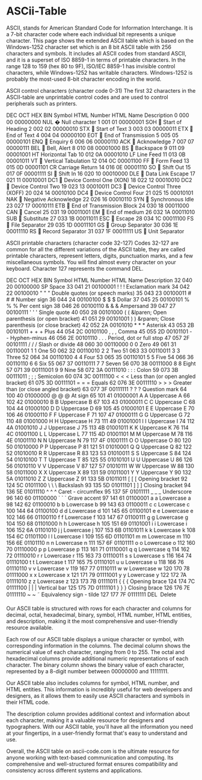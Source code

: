 # ASCii-Table

ASCII, stands for American Standard Code for Information Interchange. It is a 7-bit character code where each individual bit represents a unique character. This page shows the extended ASCII table which is based on the Windows-1252 character set which is an 8 bit ASCII table with 256 characters and symbols. It includes all ASCII codes from standard ASCII, and it is a superset of ISO 8859-1 in terms of printable characters. In the range 128 to 159 (hex 80 to 9F), ISO/IEC 8859-1 has invisible control characters, while Windows-1252 has writable characters. Windows-1252 is probably the most-used 8-bit character encoding in the world.

ASCII control characters (character code 0-31)
The first 32 characters in the ASCII-table are unprintable control codes and are used to control peripherals such as printers.

DEC	OCT	HEX	BIN	Symbol	HTML Number	HTML Name	Description
0  000	00	00000000	NUL	&#00;	 	Null character
1  001	01	00000001	SOH	&#01;	 	Start of Heading
2  002	02	00000010	STX	&#02;	 	Start of Text
3  003	03	00000011	ETX	&#03;	 	End of Text
4  004	04	00000100	EOT	&#04;	 	End of Transmission
5  005	05	00000101	ENQ	&#05;	 	Enquiry
6  006	06	00000110	ACK	&#06;	 	Acknowledge
7  007	07	00000111	BEL	&#07;	 	Bell, Alert
8  010	08	00001000	BS	&#08;	 	Backspace
9  011	09	00001001	HT	&#09;	 	Horizontal Tab
10 012	0A	00001010	LF	&#10;	 	Line Feed
11 013	0B	00001011	VT	&#11;	 	Vertical Tabulation
12 014	0C	00001100	FF	&#12;	 	Form Feed
13 015	0D	00001101	CR	&#13;	 	Carriage Return
14 016	0E	00001110	SO	&#14;	 	Shift Out
15 017	0F	00001111	SI	&#15;	 	Shift In
16 020	10	00010000	DLE	&#16;	 	Data Link Escape
17 021	11	00010001	DC1	&#17;	 	Device Control One (XON)
18 022	12	00010010	DC2	&#18;	 	Device Control Two
19 023	13	00010011	DC3	&#19;	 	Device Control Three (XOFF)
20 024	14	00010100	DC4	&#20;	 	Device Control Four
21 025	15	00010101	NAK	&#21;	 	Negative Acknowledge
22 026	16	00010110	SYN	&#22;	 	Synchronous Idle
23 027	17	00010111	ETB	&#23;	 	End of Transmission Block
24 030	18	00011000	CAN	&#24;	 	Cancel
25 031	19	00011001	EM	&#25;	 	End of medium
26 032	1A	00011010	SUB	&#26;	 	Substitute
27 033	1B	00011011	ESC	&#27;	 	Escape
28 034	1C	00011100	FS	&#28;	 	File Separator
29 035	1D	00011101	GS	&#29;	 	Group Separator
30 036	1E	00011110	RS	&#30;	 	Record Separator
31 037	1F	00011111	US	&#31;	 	Unit Separator

ASCII printable characters (character code 32-127)
Codes 32-127 are common for all the different variations of the ASCII table, they are called printable characters, represent letters, digits, punctuation marks, and a few miscellaneous symbols. You will find almost every character on your keyboard. Character 127 represents the command DEL.

DEC	OCT	HEX	BIN	Symbol	HTML Number	HTML Name	Description
32  040	20	00100000	SP	&#32;	 	Space
33  041	21	00100001	!	&#33;	&excl;	Exclamation mark
34  042	22	00100010	"	&#34;	&quot;	Double quotes (or speech marks)
35  043	23	00100011	#	&#35;	&num;	Number sign
36  044	24	00100100	$	&#36;	&dollar;	Dollar
37  045	25	00100101	%	&#37;	&percnt;	Per cent sign
38  046	26	00100110	&	&#38;	&amp;	Ampersand
39  047	27	00100111	'	&#39;	&apos;	Single quote
40  050	28	00101000	(	&#40;	&lparen;	Open parenthesis (or open bracket)
41  051	29	00101001	)	&#41;	&rparen;	Close parenthesis (or close bracket)
42  052	2A	00101010	*	&#42;	&ast;	Asterisk
43  053	2B	00101011	+	&#43;	&plus;	Plus
44  054	2C	00101100	,	&#44;	&comma;	Comma
45  055	2D	00101101	-	&#45;	 	Hyphen-minus
46  056	2E	00101110	.	&#46;	&period;	Period, dot or full stop
47  057	2F	00101111	/	&#47;	&sol;	Slash or divide
48  060	30	00110000	0	&#48;	 	Zero
49  061	31	00110001	1	&#49;	 	One
50  062	32	00110010	2	&#50;	 	Two
51  063	33	00110011	3	&#51;	 	Three
52  064	34	00110100	4	&#52;	 	Four
53  065	35	00110101	5	&#53;	 	Five
54  066	36	00110110	6	&#54;	 	Six
55  067	37	00110111	7	&#55;	 	Seven
56  070	38	00111000	8	&#56;	 	Eight
57  071	39	00111001	9	&#57;	 	Nine
58  072	3A	00111010	:	&#58;	&colon;	Colon
59  073	3B	00111011	;	&#59;	&semi;	Semicolon
60  074	3C	00111100	<	&#60;	&lt;	Less than (or open angled bracket)
61  075	3D	00111101	=	&#61;	&equals;	Equals
62  076	3E	00111110	>	&#62;	&gt;	Greater than (or close angled bracket)
63  077	3F	00111111	?	&#63;	&quest;	Question mark
64  100	40	01000000	@	&#64;	&commat;	At sign
65  101	41	01000001	A	&#65;	 	Uppercase A
66  102	42	01000010	B	&#66;	 	Uppercase B
67  103	43	01000011	C	&#67;	 	Uppercase C
68  104	44	01000100	D	&#68;	 	Uppercase D
69  105	45	01000101	E	&#69;	 	Uppercase E
70  106	46	01000110	F	&#70;	 	Uppercase F
71  107	47	01000111	G	&#71;	 	Uppercase G
72  110	48	01001000	H	&#72;	 	Uppercase H
73  111	49	01001001	I	&#73;	 	Uppercase I
74  112	4A	01001010	J	&#74;	 	Uppercase J
75  113	4B	01001011	K	&#75;	 	Uppercase K
76  114	4C	01001100	L	&#76;	 	Uppercase L
77  115	4D	01001101	M	&#77;	 	Uppercase M
78  116	4E	01001110	N	&#78;	 	Uppercase N
79  117	4F	01001111	O	&#79;	 	Uppercase O
80  120	50	01010000	P	&#80;	 	Uppercase P
81  121	51	01010001	Q	&#81;	 	Uppercase Q
82  122	52	01010010	R	&#82;	 	Uppercase R
83  123	53	01010011	S	&#83;	 	Uppercase S
84  124	54	01010100	T	&#84;	 	Uppercase T
85  125	55	01010101	U	&#85;	 	Uppercase U
86  126	56	01010110	V	&#86;	 	Uppercase V
87  127	57	01010111	W	&#87;	 	Uppercase W
88  130	58	01011000	X	&#88;	 	Uppercase X
89  131	59	01011001	Y	&#89;	 	Uppercase Y
90  132	5A	01011010	Z	&#90;	 	Uppercase Z
91  133	5B	01011011	[	&#91;	&lsqb;	Opening bracket
92  124	5C	01011100	\	&#92;	&bsol;	Backslash
93  135	5D	01011101	]	&#93;	&rsqb;	Closing bracket
94  136	5E	01011110	^	&#94;	&Hat;	Caret - circumflex
95  137	5F	01011111	_	&#95;	&lowbar;	Underscore
96  140	60	01100000	`	&#96;	&grave;	Grave accent
97  141	61	01100001	a	&#97;	 	Lowercase a
98  142	62	01100010	b	&#98;	 	Lowercase b
99  143	63	01100011	c	&#99;	 	Lowercase c
100  144	64	01100100	d	&#100;	 	Lowercase d
101  145	65	01100101	e	&#101;	 	Lowercase e
102  146	66	01100110	f	&#102;	 	Lowercase f
103  147	67	01100111	g	&#103;	 	Lowercase g
104  150	68	01101000	h	&#104;	 	Lowercase h
105  151	69	01101001	i	&#105;	 	Lowercase i
106  152	6A	01101010	j	&#106;	 	Lowercase j
107  153	6B	01101011	k	&#107;	 	Lowercase k
108  154	6C	01101100	l	&#108;	 	Lowercase l
109  155	6D	01101101	m	&#109;	 	Lowercase m
110  156	6E	01101110	n	&#110;	 	Lowercase n
111  157	6F	01101111	o	&#111;	 	Lowercase o
112  160	70	01110000	p	&#112;	 	Lowercase p
113  161	71	01110001	q	&#113;	 	Lowercase q
114  162	72	01110010	r	&#114;	 	Lowercase r
115  163	73	01110011	s	&#115;	 	Lowercase s
116  164	74	01110100	t	&#116;	 	Lowercase t
117  165	75	01110101	u	&#117;	 	Lowercase u
118  166	76	01110110	v	&#118;	 	Lowercase v
119  167	77	01110111	w	&#119;	 	Lowercase w
120  170	78	01111000	x	&#120;	 	Lowercase x
121  171	79	01111001	y	&#121;	 	Lowercase y
122  172	7A	01111010	z	&#122;	 	Lowercase z
123  173	7B	01111011	{	&#123;	&lcub;	Opening brace
124  174	7C	01111100	|	&#124;	&verbar;	Vertical bar
125  175	7D	01111101	}	&#125;	&rcub;	Closing brace
126  176	7E	01111110	~	&#126;	&tilde;	Equivalency sign - tilde
127  177	7F	01111111	DEL	&#127;	 	Delete

Our ASCII table is structured with rows for each character and columns for decimal, octal, hexadecimal, binary, symbol, HTML number, HTML entities, and description, making it the most comprehensive and user-friendly resource available.

Each row of our ASCII table displays a unique character or symbol, with corresponding information in the columns. The decimal column shows the numerical value of each character, ranging from 0 to 255. The octal and hexadecimal columns provide additional numeric representations of each character. The binary column shows the binary value of each character, represented by a 8-digit number between 00000000 and 11111111.

Our ASCII table also includes columns for symbol, HTML number, and HTML entities. This information is incredibly useful for web developers and designers, as it allows them to easily use ASCII characters and symbols in their HTML code.

The description column provides additional context and information about each character, making it a valuable resource for designers and typographers. With our ASCII table, you'll have all the information you need at your fingertips, in a user-friendly format that's easy to understand and use.

Overall, the ASCII table on ascii-code.com is the ultimate resource for anyone working with text-based communication and computing. Its comprehensive and well-structured format ensures compatibility and consistency across different systems and applications.
